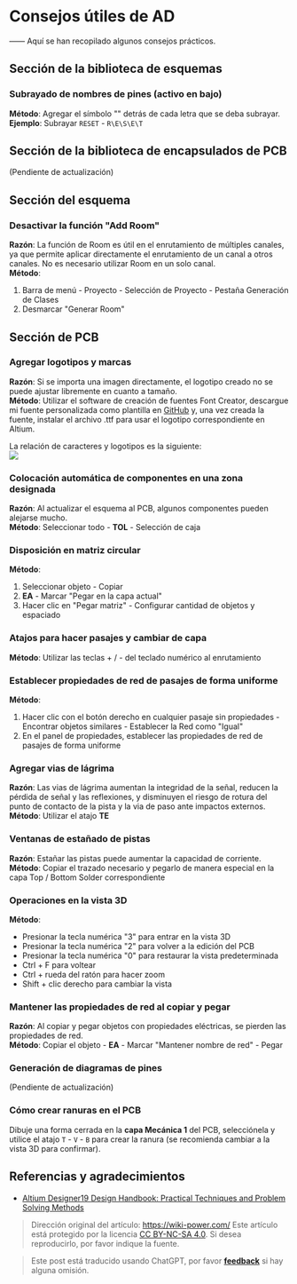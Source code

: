 # Consejos útiles de AD

—— Aquí se han recopilado algunos consejos prácticos.

## Sección de la biblioteca de esquemas

### Subrayado de nombres de pines (activo en bajo)

**Método**: Agregar el símbolo "\" detrás de cada letra que se deba subrayar.  
**Ejemplo**: Subrayar `RESET` - `R\E\S\E\T`

## Sección de la biblioteca de encapsulados de PCB

(Pendiente de actualización)

## Sección del esquema

### Desactivar la función "Add Room"

**Razón**: La función de Room es útil en el enrutamiento de múltiples canales, ya que permite aplicar directamente el enrutamiento de un canal a otros canales. No es necesario utilizar Room en un solo canal.  
**Método**:

1. Barra de menú - Proyecto - Selección de Proyecto - Pestaña Generación de Clases
2. Desmarcar "Generar Room"

## Sección de PCB

### Agregar logotipos y marcas

**Razón**: Si se importa una imagen directamente, el logotipo creado no se puede ajustar libremente en cuanto a tamaño.  
**Método**: Utilizar el software de creación de fuentes Font Creator, descargue mi fuente personalizada como plantilla en [GitHub](https://github.com/linyuxuanlin/Modularity_of_Functional_Circuit/tree/master/%E4%B8%93%E7%94%A8%E5%AD%97%E4%BD%93) y, una vez creada la fuente, instalar el archivo .ttf para usar el logotipo correspondiente en Altium.

La relación de caracteres y logotipos es la siguiente:  
![](https://img.wiki-power.com/d/wiki-media/img/20200207200606.png)

### Colocación automática de componentes en una zona designada

**Razón**: Al actualizar el esquema al PCB, algunos componentes pueden alejarse mucho.  
**Método**: Seleccionar todo - **TOL** - Selección de caja

### Disposición en matriz circular

**Método**:

1. Seleccionar objeto - Copiar
2. **EA** - Marcar "Pegar en la capa actual"
3. Hacer clic en "Pegar matriz" - Configurar cantidad de objetos y espaciado

### Atajos para hacer pasajes y cambiar de capa

**Método**: Utilizar las teclas + / - del teclado numérico al enrutamiento

### Establecer propiedades de red de pasajes de forma uniforme

**Método**:

1. Hacer clic con el botón derecho en cualquier pasaje sin propiedades - Encontrar objetos similares - Establecer la Red como "Igual"
2. En el panel de propiedades, establecer las propiedades de red de pasajes de forma uniforme

### Agregar vias de lágrima

**Razón**: Las vias de lágrima aumentan la integridad de la señal, reducen la pérdida de señal y las reflexiones, y disminuyen el riesgo de rotura del punto de contacto de la pista y la via de paso ante impactos externos.  
**Método**: Utilizar el atajo **TE**

### Ventanas de estañado de pistas

**Razón**: Estañar las pistas puede aumentar la capacidad de corriente.  
**Método**: Copiar el trazado necesario y pegarlo de manera especial en la capa Top / Bottom Solder correspondiente

### Operaciones en la vista 3D

**Método**:

- Presionar la tecla numérica "3" para entrar en la vista 3D
- Presionar la tecla numérica "2" para volver a la edición del PCB
- Presionar la tecla numérica "0" para restaurar la vista predeterminada
- Ctrl + F para voltear
- Ctrl + rueda del ratón para hacer zoom
- Shift + clic derecho para cambiar la vista

### Mantener las propiedades de red al copiar y pegar

**Razón**: Al copiar y pegar objetos con propiedades eléctricas, se pierden las propiedades de red.  
**Método**: Copiar el objeto - **EA** - Marcar "Mantener nombre de red" - Pegar

### Generación de diagramas de pines

(Pendiente de actualización)

### Cómo crear ranuras en el PCB

Dibuje una forma cerrada en la **capa Mecánica 1** del PCB, selecciónela y utilice el atajo `T` - `V` - `B` para crear la ranura (se recomienda cambiar a la vista 3D para confirmar).

## Referencias y agradecimientos

- [Altium Designer19 Design Handbook: Practical Techniques and Problem Solving Methods](https://item.jd.com/12756518.html)

> Dirección original del artículo: <https://wiki-power.com/>
> Este artículo está protegido por la licencia [CC BY-NC-SA 4.0](https://creativecommons.org/licenses/by/4.0/deed.zh). Si desea reproducirlo, por favor indique la fuente.

> Este post está traducido usando ChatGPT, por favor [**feedback**](https://github.com/linyuxuanlin/Wiki_MkDocs/issues/new) si hay alguna omisión.
